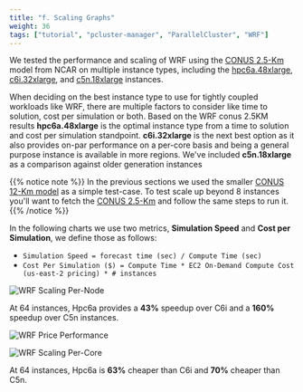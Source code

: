 ```yaml
---
title: "f. Scaling Graphs"
weight: 36
tags: ["tutorial", "pcluster-manager", "ParallelCluster", "WRF"]
---
```


We tested the performance and scaling of WRF using the [CONUS 2.5-Km](https://www2.mmm.ucar.edu/wrf/users/benchmark/benchdata_v422.html) model from NCAR on multiple instance types, including the [hpc6a.48xlarge](https://aws.amazon.com/ec2/instance-types/hpc6/), [c6i.32xlarge](https://aws.amazon.com/ec2/instance-types/c6i/), and [c5n.18xlarge](https://aws.amazon.com/ec2/instance-types/c5/) instances.

When deciding on the best instance type to use for tightly coupled workloads like WRF, there are multiple factors to consider like time to solution, cost per simulation or both. Based on the WRF conus 2.5KM results **hpc6a.48xlarge** is the optimal instance type from a time to solution and cost per simulation standpoint. **c6i.32xlarge** is the next best option as it also provides on-par performance on a per-core basis and being a general purpose instance is available in more regions. We've included **c5n.18xlarge** as a comparison against older generation instances

{{% notice note %}}
In the previous sections we used the smaller [CONUS 12-Km model](/03-wrf/02-conus-12km.html) as a simple test-case. To test scale up beyond 8 instances you'll want to fetch the [CONUS 2.5-Km](https://www2.mmm.ucar.edu/wrf/users/benchmark/benchdata_v422.html) and follow the same steps to run it.
{{% /notice %}}

In the following charts we use two metrics, **Simulation Speed** and **Cost per Simulation**, we define those as follows:

* `Simulation Speed = forecast time (sec) / Compute Time (sec)`
* `Cost Per Simulation ($) = Compute Time * EC2 On-Demand Compute Cost (us-east-2 pricing) * # instances`

![WRF Scaling Per-Node](/images/wrf/performance.png)

At 64 instances, Hpc6a provides a **43%** speedup over C6i and a **160%** speedup over C5n instances.

![WRF Price Performance](/images/wrf/cost-per-simulation.png)

![WRF Scaling Per-Core](/images/wrf/cost-v-performance.png)

At 64 instances, Hpc6a is **63%** cheaper than C6i and **70%** cheaper than C5n.